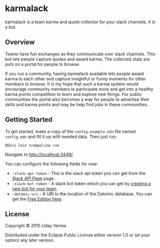 # karmalack

karmalack is a team karma and quote collector for your slack channels.  It is a bot.

## Overview

Teams have fun exchanges as they communicate over slack channels.  This bot lets people capture quotes and award karma.  The collected stats are puts on a portal for people to browse.

If you run a community, having karmalack available lets people award karma to each other and capture insightful or funny moments for other members to browse.  It is my hope that such a karma system would encourage community members to participate more and get into a healthy karma points competition to learn and explore new things.  For public communities the portal also becomes a way for people to advertise their skills and karma points and may be help find jobs in these communities.

## Getting Started

To get started, make a copy of the `config.example.edn` file named `config.edn` and fill it up with needed data.  Then just run:

    DEV=1 lein trampoline run
    
Navigate to [http://localhost:3449/](http://localhost:3449/).

You can configure the following fields for now:

 - `:slack-api-token` - This is the slack api token you can get from the [Slack API Page](https://api.slack.com/web) page.
 - `:slack-bot-token` - A slack bot token which you can get by [creating a new bot for your team](https://mazira.slack.com/services/new/bot).
 - `:datomic-uri` - A URI to the location of the Datomic database.  You can get the [Free Edition here](https://my.datomic.com/downloads/free).


## License

Copyright © 2015 Uday Verma

Distributed under the Eclipse Public License either version 1.0 or (at your option) any later version.
